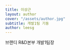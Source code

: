 ```yaml
---
title: 이상근
layout: author
cover: "/assets/author.jpg"
subtitle: 개발1팀 기둥
author: leesg
---
```


브랜디 R&D본부 개발1팀장